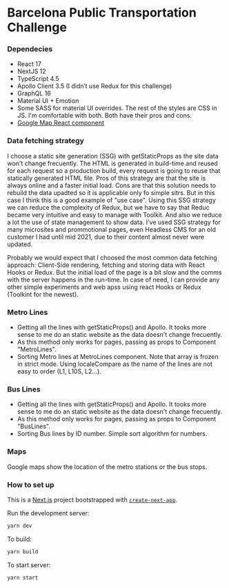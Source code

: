 # Barcelona Public Transportation Challenge

### Dependecies

- React 17
- NextJS 12
- TypeScript 4.5
- Apollo Client 3.5 (I didn’t use Redux for this challenge)
- GraphQL 16
- Material UI + Emotion
- Some SASS for material UI overrides. The rest of the styles are CSS in JS. I'm comfortable with both. Both have their pros and cons.
- [Google Map React component](https://www.npmjs.com/package/google-map-react)

### Data fetching strategy

I choose a static site generation (SSG) with getStaticProps as the site data won't change frecuently. The HTML is generated in build-time and reused for each request so a production build, every request is going to reuse that statically generated HTML file.
Pros of this strategy are that the site is always online and a faster initial load. Cons are that this solution needs to rebuild the data upadted so it is applicable only fo simple sitrs. But in this case I think this is a good example of "use case".
Using this SSG strategy we can reduce the complexity of Redux, but we have to say that Reduc became very intuitive and easy to manage with Toolkit. And also we reduce a lot the use of state management to show data.
I've used SSG strategy for many microsites and prommotional pages, even Headless CMS for an old customer I had until mid 2021, due to their content almost never were updated.

Probably we would expect that I choosed the most common data fetching approach: Client-Side rendering, fetching and storing data with React Hooks or Redux. But the initial load of the page is a bit slow and the comms with the server happens in the run-time. In case of need, I can provide any other simple experiments and web apss using react Hooks or Redux (Toolkint for the newest).

### Metro Lines

- Getting all the lines with getStaticProps() and Apollo. It tooks more sense to me do an static website as the data doesn't change frecuently.
- As this method only works for pages, passing as props to Component "MetroLines".
- Sorting Metro lines at MetroLines component. Note that array is frozen in strict mode. Using localeCompare as the name of the lines are not easy to order (L1, L10S, L2...).

### Bus Lines

- Getting all the lines with getStaticProps() and Apollo. It tooks more sense to me do an static website as the data doesn't change frecuently.
- As this method only works for pages, passing as props to Component "BusLines".
- Sorting Bus lines by ID number. Simple sort algorithm for numbers.

### Maps

Google maps show the location of the metro stations or the bus stops.

### How to set up

This is a [Next.js](https://nextjs.org/) project bootstrapped with [`create-next-app`](https://github.com/vercel/next.js/tree/canary/packages/create-next-app).

Run the development server:

```bash
yarn dev
```

To build:

```bash
yarn build
```

To start server:

```bash
yarn start
```